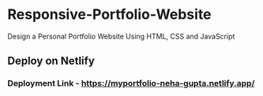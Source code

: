 # Responsive-Portfolio-Website
Design a Personal Portfolio Website Using HTML, CSS and JavaScript

## Deploy on Netlify
### Deployment Link - https://myportfolio-neha-gupta.netlify.app/
